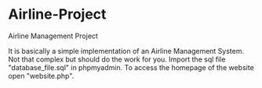 # Airline-Project
Airline Management Project

It is basically a simple implementation of an Airline Management System. 
Not that complex but should do the work for you.
Import the sql file "database_file.sql" in phpmyadmin.
To access the homepage of the website open "website.php".

